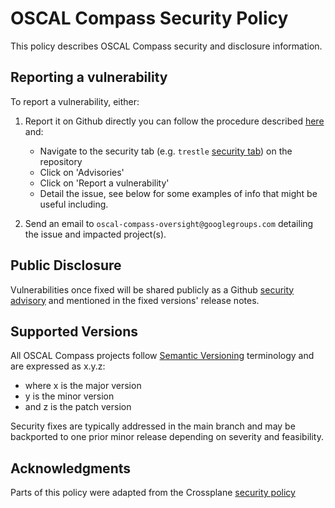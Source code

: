 # OSCAL Compass Security Policy

This policy describes OSCAL Compass security and disclosure information.

## Reporting a vulnerability

To report a vulnerability, either:

1. Report it on Github directly you can follow the procedure described
   [here](https://docs.github.com/en/code-security/security-advisories/guidance-on-reporting-and-writing/privately-reporting-a-security-vulnerability)
   and:

    - Navigate to the security tab (e.g. `trestle` [security tab](https://github.com/oscal-compass/compliance-trestle/security)) on the repository
    - Click on 'Advisories'
    - Click on 'Report a vulnerability'
    - Detail the issue, see below for some examples of info that might be
      useful including.

2. Send an email to `oscal-compass-oversight@googlegroups.com` detailing the issue and impacted project(s).

## Public Disclosure

Vulnerabilities once fixed will be shared publicly as a Github [security
advisory](https://docs.github.com/en/code-security/security-advisories/repository-security-advisories/about-repository-security-advisories)
and mentioned in the fixed versions' release notes.

## Supported Versions

All OSCAL Compass projects follow [Semantic Versioning](https://semver.org/) terminology and are expressed as x.y.z:
- where x is the major version
- y is the minor version
- and z is the patch version

Security fixes are typically addressed in the main branch and may be backported to one prior minor release depending on severity and feasibility.

## Acknowledgments

Parts of this policy were adapted from the Crossplane [security policy](https://github.com/crossplane/crossplane/blob/master/SECURITY.md)